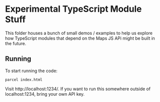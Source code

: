 # Experimental TypeScript Module Stuff

This folder houses a bunch of small demos / examples to help us explore how
TypeScript modules that depend on the Maps JS APi might be built in the future.

## Running

To start running the code:

```
parcel index.html
```

Visit http://localhost:1234/. If you want to run this somewhere outside of
localhost:1234, bring your own API key.

